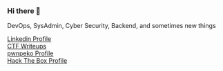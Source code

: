 ### Hi there 👋
DevOps, SysAdmin, Cyber Security, Backend, and sometimes new things
<!--
**ZZIDZZ/ZZIDZZ** is a ✨ _special_ ✨ repository because its `README.md` (this file) appears on your GitHub profile.

Here are some ideas to get you started:

- 🔭 I’m currently working on ...
- 🌱 I’m currently learning ...
- 👯 I’m looking to collaborate on ...
- 🤔 I’m looking for help with ...
- 💬 Ask me about ...
- 📫 How to reach me: ...
- 😄 Pronouns: ...
- ⚡ Fun fact: ...
-->
[Linkedin Profile](https://www.linkedin.com/in/zidanutomo/ "https://www.linkedin.com/in/zidanutomo/") <br />
[CTF Writeups](https://zzidzz.github.io/pwnpeko "https://ctf.zzidzz.tech/") <br />
[pwnpeko Profile](https://ctftime.org/team/169835 "peko☆peko☆peko☆peko☆peko☆peko☆peko☆peko☆peko☆peko☆peko☆peko☆peko☆peko☆peko☆peko☆peko☆peko☆peko☆peko☆peko☆peko☆peko☆peko☆peko☆peko☆peko☆peko☆peko☆peko☆peko☆peko☆peko☆peko☆peko☆peko☆peko☆peko☆peko☆peko☆peko☆peko☆peko☆peko☆peko☆peko☆peko☆peko☆peko☆peko☆peko☆peko☆peko☆peko☆peko☆peko☆peko☆peko☆peko☆peko☆peko☆peko☆peko☆peko☆peko☆peko☆peko☆peko☆peko☆peko☆peko☆peko☆peko☆peko☆peko☆peko☆peko☆peko☆peko☆peko☆peko☆peko☆peko☆peko☆peko☆peko☆peko☆peko☆peko☆peko☆peko☆peko☆peko☆peko☆peko☆peko☆peko☆peko☆peko☆peko☆peko☆peko☆peko☆peko☆peko☆peko☆peko☆peko☆peko☆peko☆peko☆peko☆peko☆peko☆peko☆peko☆peko☆peko☆peko☆peko☆peko☆peko☆peko☆peko☆peko☆peko☆peko☆peko☆peko☆peko☆peko☆peko☆peko☆peko☆peko☆peko☆peko☆peko☆peko☆peko☆peko☆peko☆peko☆peko☆peko☆peko☆peko☆peko☆peko☆peko☆peko☆peko☆peko☆peko☆peko☆peko☆peko☆peko☆peko☆peko☆peko☆peko☆peko☆peko☆peko☆peko☆peko☆peko☆peko☆peko☆peko☆peko☆peko☆peko☆peko☆peko☆") <br />
[Hack The Box Profile](https://app.hackthebox.com/profile/780810 "https://app.hackthebox.com/profile/780810") <br />
